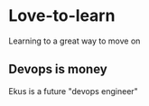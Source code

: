 # Love-to-learn
Learning to a great way to move on 
## Devops is money
Ekus is a future "devops engineer"
